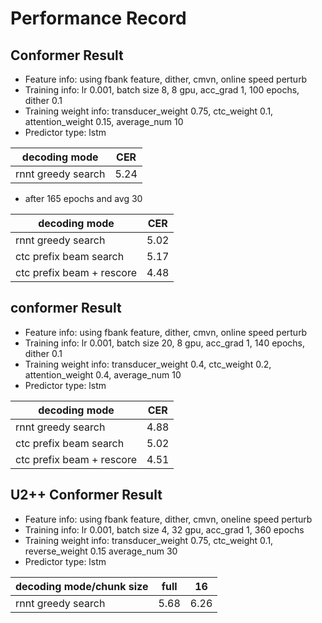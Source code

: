 # Performance Record

## Conformer Result

* Feature info: using fbank feature, dither, cmvn, online speed perturb
* Training info: lr 0.001, batch size 8, 8 gpu, acc_grad 1, 100 epochs, dither 0.1
* Training weight info: transducer_weight 0.75, ctc_weight 0.1, attention_weight 0.15, average_num 10
* Predictor type: lstm

| decoding mode             | CER   |
|---------------------------|-------|
| rnnt greedy search        | 5.24  |

* after 165 epochs and avg 30

| decoding mode             | CER   |
|---------------------------|-------|
| rnnt greedy search        | 5.02  |
| ctc prefix beam search    | 5.17  |
| ctc prefix beam + rescore | 4.48  |

## conformer Result

* Feature info: using fbank feature, dither, cmvn, online speed perturb
* Training info: lr 0.001, batch size 20, 8 gpu, acc_grad 1, 140 epochs, dither 0.1
* Training weight info: transducer_weight 0.4, ctc_weight 0.2, attention_weight 0.4, average_num 10
* Predictor type: lstm

| decoding mode             | CER   |
|---------------------------|-------|
| rnnt greedy search        | 4.88  |
| ctc prefix beam search    | 5.02  |
| ctc prefix beam + rescore | 4.51  |


## U2++ Conformer Result

* Feature info: using fbank feature, dither, cmvn, oneline speed perturb
* Training info: lr 0.001, batch size 4, 32 gpu, acc_grad 1, 360 epochs
* Training weight info: transducer_weight 0.75,  ctc_weight 0.1, reverse_weight 0.15  average_num 30
* Predictor type: lstm

| decoding mode/chunk size  | full  | 16    |
|---------------------------|-------|-------|
| rnnt greedy search        | 5.68  | 6.26  |
